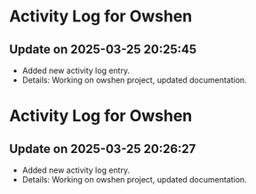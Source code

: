 # Activity Log for Owshen

## Update on 2025-03-25 20:25:45
- Added new activity log entry.
- Details: Working on owshen project, updated documentation.

# Activity Log for Owshen

## Update on 2025-03-25 20:26:27
- Added new activity log entry.
- Details: Working on owshen project, updated documentation.

